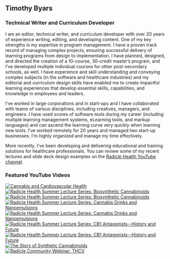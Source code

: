 ## Timothy Byars
### Technical Writer and Curriculum Developer
I am an editor, technical writer, and curriculum developer with over 20 years of experience writing, editing, and developing content. One of my key strengths is my expertise in program management. I have a proven track record of managing complex projects, ensuring successful delivery of learning programs from design to implementation. I have planned, designed, and directed the creation of a 10-course, 30-credit master’s program, and I’ve developed multiple individual courses for other post-secondary schools, as well. I have experience and skill understanding and conveying complex subjects (in the software and healthcare industries) and my editorial and curriculum design skills have enabled me to create impactful learning experiences that develop essential skills, capabilities, and knowledge in employees and leaders. <br/>

I’ve worked in large corporations and in start-ups and I have collaborated with teams of various disciplines, including creatives, managers, and engineers. I have used scores of software tools during my career (including multiple learning management systems, eLearning tools, and markup languages) and can ascend the learning curve very quickly when learning new tools. I’ve worked remotely for 20 years and managed two start-up businesses. I’m highly organized and manage my time effectively. <br/>

More recently, I’ve been developing and delivering educational and training solutions for healthcare professionals. You can review some of my recent lectures and slide deck design examples on the [Radicle Health YouTube channel](https://www.youtube.com/@radiclehealth).

### Featured YouTube Videos

<!-- BEGIN YOUTUBE-CARDS -->


[![Cannabis and Cardiovascular Health](https://ytcards.demolab.com/?id=OS76kYOlvDU&title=Cannabis+and+Cardiovascular+Health&lang=en&timestamp=1692827228&background_color=%23ffffff&title_color=%2324292f&stats_color=%2357606a&max_title_lines=2&width=250&border_radius=5&duration=2515 "Cannabis and Cardiovascular Health")](https://youtu.be/OS76kYOlvDU?si=CjZhHRhiqgGen6-W#gh-light-mode-only)
[![Radicle Health Summer Lecture Series: Biosynthetic Cannabinoids](https://ytcards.demolab.com/?id=DylPSIXer4g&title=Radicle+Health+Summer+Lecture+Series%3A+Biosynthetic+Cannabinoids&lang=en&timestamp=1691188972&background_color=%230d1117&title_color=%23ffffff&stats_color=%23dedede&max_title_lines=2&width=250&border_radius=5&duration=1331 "Radicle Health Summer Lecture Series: Biosynthetic Cannabinoids")](https://www.youtube.com/watch?v=DylPSIXer4g#gh-dark-mode-only)[![Radicle Health Summer Lecture Series: Biosynthetic Cannabinoids](https://ytcards.demolab.com/?id=DylPSIXer4g&title=Radicle+Health+Summer+Lecture+Series%3A+Biosynthetic+Cannabinoids&lang=en&timestamp=1691188972&background_color=%23ffffff&title_color=%2324292f&stats_color=%2357606a&max_title_lines=2&width=250&border_radius=5&duration=1331 "Radicle Health Summer Lecture Series: Biosynthetic Cannabinoids")](https://www.youtube.com/watch?v=DylPSIXer4g#gh-light-mode-only)
[![Radicle Health Summer Lecture Series: Cannabis Drinks and Nanoemulsions](https://ytcards.demolab.com/?id=kTJUKefgWSE&title=Radicle+Health+Summer+Lecture+Series%3A+Cannabis+Drinks+and+Nanoemulsions&lang=en&timestamp=1689028022&background_color=%230d1117&title_color=%23ffffff&stats_color=%23dedede&max_title_lines=2&width=250&border_radius=5&duration=1483 "Radicle Health Summer Lecture Series: Cannabis Drinks and Nanoemulsions")](https://www.youtube.com/watch?v=kTJUKefgWSE#gh-dark-mode-only)[![Radicle Health Summer Lecture Series: Cannabis Drinks and Nanoemulsions](https://ytcards.demolab.com/?id=kTJUKefgWSE&title=Radicle+Health+Summer+Lecture+Series%3A+Cannabis+Drinks+and+Nanoemulsions&lang=en&timestamp=1689028022&background_color=%23ffffff&title_color=%2324292f&stats_color=%2357606a&max_title_lines=2&width=250&border_radius=5&duration=1483 "Radicle Health Summer Lecture Series: Cannabis Drinks and Nanoemulsions")](https://www.youtube.com/watch?v=kTJUKefgWSE#gh-light-mode-only)
[![Radicle Health Summer Lecture Series: CB1 Antagonists--History and Future](https://ytcards.demolab.com/?id=t2wynhCpCYo&title=Radicle+Health+Summer+Lecture+Series%3A+CB1+Antagonists--History+and+Future&lang=en&timestamp=1687543338&background_color=%230d1117&title_color=%23ffffff&stats_color=%23dedede&max_title_lines=2&width=250&border_radius=5&duration=1417 "Radicle Health Summer Lecture Series: CB1 Antagonists--History and Future")](https://www.youtube.com/watch?v=t2wynhCpCYo#gh-dark-mode-only)[![Radicle Health Summer Lecture Series: CB1 Antagonists--History and Future](https://ytcards.demolab.com/?id=t2wynhCpCYo&title=Radicle+Health+Summer+Lecture+Series%3A+CB1+Antagonists--History+and+Future&lang=en&timestamp=1687543338&background_color=%23ffffff&title_color=%2324292f&stats_color=%2357606a&max_title_lines=2&width=250&border_radius=5&duration=1417 "Radicle Health Summer Lecture Series: CB1 Antagonists--History and Future")](https://www.youtube.com/watch?v=t2wynhCpCYo#gh-light-mode-only)
[![The Story of Synthetic Cannabinoids](https://ytcards.demolab.com/?id=FhQ5MXRA04E&title=The+Story+of+Synthetic+Cannabioids&lang=en&timestamp=1687543338&background_color=%23ffffff&title_color=%2324292f&stats_color=%2357606a&max_title_lines=2&width=250&border_radius=5&duration=1417 "The Story of Synthetic Cannabinoids")](https://www.youtube.com/watch?v=FhQ5MXRA04E#gh-light-mode-only)
[![Radicle Community Webinar: THCV](https://ytcards.demolab.com/?id=f8YBdW4yE-w&title=THCV&lang=en&timestamp=1687543338&background_color=%23ffffff&title_color=%2324292f&stats_color=%2357606a&max_title_lines=2&width=250&border_radius=5&duration=3950 "Radicle Community Webinar: THCV")](https://www.youtube.com/watch?v=f8YBdW4yE-w#gh-light-mode-only)


<!-- END YOUTUBE-CARDS -->
